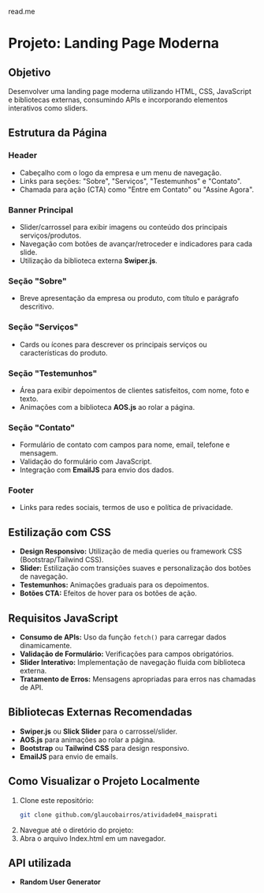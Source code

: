 read.me

# Projeto: Landing Page Moderna

## Objetivo
Desenvolver uma landing page moderna utilizando HTML, CSS, JavaScript e bibliotecas externas, consumindo APIs e incorporando elementos interativos como sliders.

## Estrutura da Página

### Header
- Cabeçalho com o logo da empresa e um menu de navegação.
- Links para seções: "Sobre", "Serviços", "Testemunhos" e "Contato".
- Chamada para ação (CTA) como "Entre em Contato" ou "Assine Agora".

### Banner Principal
- Slider/carrossel para exibir imagens ou conteúdo dos principais serviços/produtos.
- Navegação com botões de avançar/retroceder e indicadores para cada slide.
- Utilização da biblioteca externa **Swiper.js**.

### Seção "Sobre"
- Breve apresentação da empresa ou produto, com título e parágrafo descritivo.

### Seção "Serviços"
- Cards ou ícones para descrever os principais serviços ou características do produto.

### Seção "Testemunhos"
- Área para exibir depoimentos de clientes satisfeitos, com nome, foto e texto.
- Animações com a biblioteca **AOS.js** ao rolar a página.

### Seção "Contato"
- Formulário de contato com campos para nome, email, telefone e mensagem.
- Validação do formulário com JavaScript.
- Integração com **EmailJS** para envio dos dados.

### Footer
- Links para redes sociais, termos de uso e política de privacidade.

## Estilização com CSS

- **Design Responsivo:** Utilização de media queries ou framework CSS (Bootstrap/Tailwind CSS).
- **Slider:** Estilização com transições suaves e personalização dos botões de navegação.
- **Testemunhos:** Animações graduais para os depoimentos.
- **Botões CTA:** Efeitos de hover para os botões de ação.

## Requisitos JavaScript

- **Consumo de APIs:** Uso da função `fetch()` para carregar dados dinamicamente.
- **Validação de Formulário:** Verificações para campos obrigatórios.
- **Slider Interativo:** Implementação de navegação fluida com biblioteca externa.
- **Tratamento de Erros:** Mensagens apropriadas para erros nas chamadas de API.

## Bibliotecas Externas Recomendadas
- **Swiper.js** ou **Slick Slider** para o carrossel/slider.
- **AOS.js** para animações ao rolar a página.
- **Bootstrap** ou **Tailwind CSS** para design responsivo.
- **EmailJS** para envio de emails.


## Como Visualizar o Projeto Localmente
1. Clone este repositório:
   ```bash
   git clone github.com/glaucobairros/atividade04_maisprati
2. Navegue até o diretório do projeto:
3. Abra o arquivo Index.html em um navegador.

## API utilizada
- **Random User Generator** 
